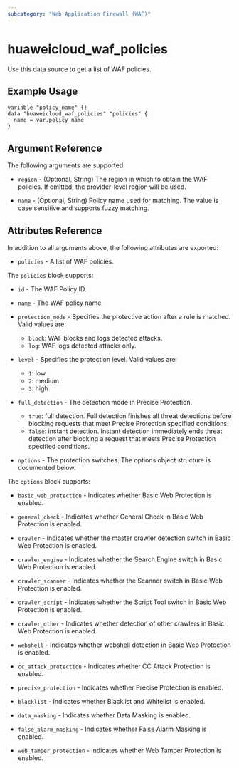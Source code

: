 ```yaml
---
subcategory: "Web Application Firewall (WAF)"
---
```


# huaweicloud_waf_policies

Use this data source to get a list of WAF policies.

## Example Usage

```hcl
variable "policy_name" {}
data "huaweicloud_waf_policies" "policies" {
  name = var.policy_name
}
```

## Argument Reference

The following arguments are supported:

* `region` - (Optional, String) The region in which to obtain the WAF policies. If omitted, the provider-level region
  will be used.

* `name` - (Optional, String) Policy name used for matching. The value is case sensitive and supports fuzzy matching.

## Attributes Reference

In addition to all arguments above, the following attributes are exported:

* `policies` - A list of WAF policies.

The `policies` block supports:

* `id` - The WAF Policy ID.

* `name` - The WAF policy name.

* `protection_mode` - Specifies the protective action after a rule is matched. Valid values are:
  * `block`: WAF blocks and logs detected attacks.
  * `log`: WAF logs detected attacks only.

* `level` - Specifies the protection level. Valid values are:
  * `1`: low
  * `2`: medium
  * `3`: high

* `full_detection` - The detection mode in Precise Protection.
  * `true`: full detection. Full detection finishes all threat detections before blocking requests that meet Precise
    Protection specified conditions.
  * `false`: instant detection. Instant detection immediately ends threat detection after blocking a request that
    meets Precise Protection specified conditions.

* `options` - The protection switches. The options object structure is documented below.

The `options` block supports:

* `basic_web_protection` - Indicates whether Basic Web Protection is enabled.

* `general_check` - Indicates whether General Check in Basic Web Protection is enabled.

* `crawler` - Indicates whether the master crawler detection switch in Basic Web Protection is enabled.

* `crawler_engine` - Indicates whether the Search Engine switch in Basic Web Protection is enabled.

* `crawler_scanner` - Indicates whether the Scanner switch in Basic Web Protection is enabled.

* `crawler_script` - Indicates whether the Script Tool switch in Basic Web Protection is enabled.

* `crawler_other` - Indicates whether detection of other crawlers in Basic Web Protection is enabled.

* `webshell` - Indicates whether webshell detection in Basic Web Protection is enabled.

* `cc_attack_protection` - Indicates whether CC Attack Protection is enabled.

* `precise_protection` - Indicates whether Precise Protection is enabled.

* `blacklist` - Indicates whether Blacklist and Whitelist is enabled.

* `data_masking` - Indicates whether Data Masking is enabled.

* `false_alarm_masking` - Indicates whether False Alarm Masking is enabled.

* `web_tamper_protection` - Indicates whether Web Tamper Protection is enabled.
